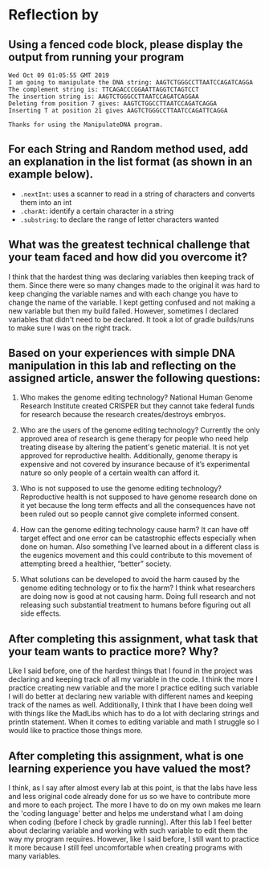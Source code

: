 # Reflection by 

## Using a fenced code block, please display the output from running your program

```
Wed Oct 09 01:05:55 GMT 2019
I am going to manipulate the DNA string: AAGTCTGGGCCTTAATCCAGATCAGGA
The complement string is: TTCAGACCCGGAATTAGGTCTAGTCCT
The insertion string is: AAGTCTGGGCCTTAATCCAGATCAGGAA
Deleting from position 7 gives: AAGTCTGGCCTTAATCCAGATCAGGA
Inserting T at position 21 gives AAGTCTGGGCCTTAATCCAGATTCAGGA

Thanks for using the ManipulateDNA program.
```

## For each String and Random method used, add an explanation in the list format (as shown in an example below).

- `.nextInt`: uses a scanner to read in a string of characters and converts them into an int
- `.charAt`: identify a certain character in a string
- `.substring`: to declare the range of letter characters wanted


## What was the greatest technical challenge that your team faced and how did you overcome it?
I think that the hardest thing was declaring variables then keeping track of them. Since there were so many changes made to the original it was hard to keep changing the variable names and with each change you have to change the name of the variable. I kept getting confused and not making a new variable but then my build failed. However, sometimes I declared variables that didn't need to be declared. It took a lot of gradle builds/runs to make sure I was on the right track.


## Based on your experiences with simple DNA manipulation in this lab and reflecting on the assigned article, answer the following questions:

1. Who makes the genome editing technology?
National Human Genome Research Institute created CRISPER but they cannot take federal funds for research because the research creates/destroys embryos.

2. Who are the users of the genome editing technology?
Currently the only approved area of research is gene therapy for people who need help treating disease by altering the patient's genetic material. It is not yet approved for reproductive health. Additionally, genome therapy is expensive and not covered by insurance because of it’s experimental nature so only people of a certain wealth can afford it.

3. Who is not supposed to use the genome editing technology?
Reproductive health is not supposed to have genome research done on it yet because the long term effects and all the consequences have not been ruled out so people cannot give complete informed consent.

4. How can the genome editing technology cause harm?
It can have off target effect and one error can be catastrophic effects especially when done on human. Also something I’ve learned about in a different class is the eugenics movement and this could contribute to this movement of attempting breed a healthier, “better” society.

5. What solutions can be developed to avoid the harm caused by the genome editing technology or to fix the harm?
I think what researchers are doing now is good at not causing harm. Doing full research and not releasing such substantial treatment to humans before figuring out all side effects.


## After completing this assignment, what task that your team wants to practice more? Why?
Like I said before, one of the hardest things that I found in the project was declaring and keeping track of all my variable in the code. I think the more I practice creating new variable and the more I practice editing such variable I will do better at declaring new variable with different names and keeping track of the names as well. Additionally, I think that I have been doing well with things like the MadLibs which has to do a lot with declaring strings and println statement. When it comes to editing variable and math I struggle so I would like to practice those things more.


## After completing this assignment, what is one learning experience you have valued the most?
I think, as I say after almost every lab at this point, is that the labs have less and less original code already done for us so we have to contribute more and more to each project. The more I have to do on my own makes me learn the 'coding language' better and helps me understand what I am doing when coding (before I check by gradle running). After this lab I feel better about declaring variable and working with such variable to edit them the way my program requires. However, like I said before, I still want to practice it more because I still feel uncomfortable when creating programs with many variables.
